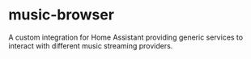 # music-browser
A custom integration for Home Assistant providing generic services to interact with different music streaming providers.

